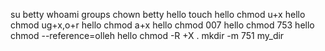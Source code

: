 su betty
whoami
groups
chown betty hello
touch hello
chmod u+x hello
chmod ug+x,o+r hello
chmod a+x hello
chmod 007 hello
chmod 753 hello
chmod --reference=olleh hello
chmod -R +X .
mkdir -m 751 my_dir
